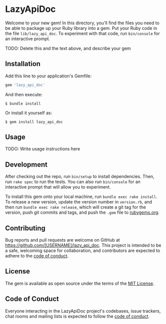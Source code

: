 # LazyApiDoc

Welcome to your new gem! In this directory, you'll find the files you need to be able to package up your Ruby library into a gem. Put your Ruby code in the file `lib/lazy_api_doc`. To experiment with that code, run `bin/console` for an interactive prompt.

TODO: Delete this and the text above, and describe your gem

## Installation

Add this line to your application's Gemfile:

```ruby
gem 'lazy_api_doc'
```

And then execute:

    $ bundle install

Or install it yourself as:

    $ gem install lazy_api_doc

## Usage

TODO: Write usage instructions here

## Development

After checking out the repo, run `bin/setup` to install dependencies. Then, run `rake spec` to run the tests. You can also run `bin/console` for an interactive prompt that will allow you to experiment.

To install this gem onto your local machine, run `bundle exec rake install`. To release a new version, update the version number in `version.rb`, and then run `bundle exec rake release`, which will create a git tag for the version, push git commits and tags, and push the `.gem` file to [rubygems.org](https://rubygems.org).

## Contributing

Bug reports and pull requests are welcome on GitHub at https://github.com/[USERNAME]/lazy_api_doc. This project is intended to be a safe, welcoming space for collaboration, and contributors are expected to adhere to the [code of conduct](https://github.com/[USERNAME]/lazy_api_doc/blob/master/CODE_OF_CONDUCT.md).


## License

The gem is available as open source under the terms of the [MIT License](https://opensource.org/licenses/MIT).

## Code of Conduct

Everyone interacting in the LazyApiDoc project's codebases, issue trackers, chat rooms and mailing lists is expected to follow the [code of conduct](https://github.com/[USERNAME]/lazy_api_doc/blob/master/CODE_OF_CONDUCT.md).
